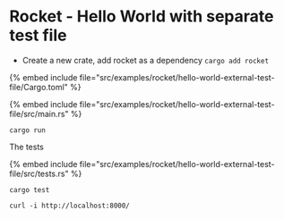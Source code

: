# Rocket - Hello World with separate test file

* Create a new crate, add rocket as a dependency `cargo add rocket`

{% embed include file="src/examples/rocket/hello-world-external-test-file/Cargo.toml" %}


{% embed include file="src/examples/rocket/hello-world-external-test-file/src/main.rs" %}

```
cargo run
```

The tests

{% embed include file="src/examples/rocket/hello-world-external-test-file/src/tests.rs" %}

```
cargo test
```

```
curl -i http://localhost:8000/
```

